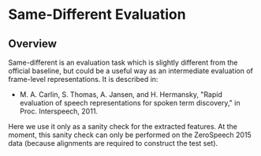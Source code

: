 Same-Different Evaluation
=========================

Overview
--------
Same-different is an evaluation task which is slightly different from the
official baseline, but could be a useful way as an intermediate evaluation of
frame-level representations. It is described in:

- M. A. Carlin, S. Thomas, A. Jansen, and H. Hermansky, "Rapid evaluation of
  speech representations for spoken term discovery," in Proc. Interspeech,
  2011.

Here we use it only as a sanity check for the extracted features. At the
moment, this sanity check can only be performed on the ZeroSpeech 2015 data
(because alignments are required to construct the test set).




